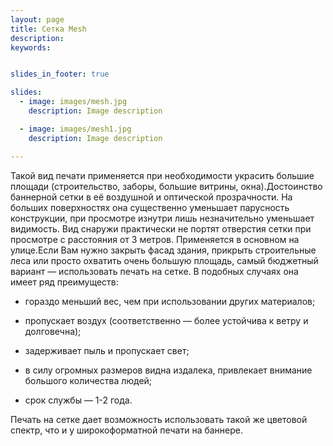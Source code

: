 ```yaml
---
layout: page
title: Сетка Mesh
description:
keywords:


slides_in_footer: true

slides:
  - image: images/mesh.jpg
    description: Image description

  - image: images/mesh1.jpg
    description: Image description

---
```



Такой вид печати применяется при необходимости украсить большие площади (строительство, заборы, большие витрины, окна).Достоинство баннерной сетки в её воздушной и оптической прозрачности. На больших поверхностях она существенно уменьшает парусность конструкции, при просмотре изнутри лишь незначительно уменьшает видимость. Вид снаружи практически не портят отверстия сетки при просмотре с расстояния от 3 метров. Применяется в основном на улице.Если Вам нужно закрыть фасад здания, прикрыть строительные леса или просто охватить очень большую площадь, самый бюджетный вариант — использовать печать на сетке. В подобных случаях она имеет ряд преимуществ:



 - 
   гораздо меньший вес, чем при использовании других материалов;

 - 
   пропускает воздух (соответственно — более устойчива к ветру и долговечна);

 - 
   задерживает пыль и пропускает свет;

 - 
   в силу огромных размеров видна издалека, привлекает внимание большого количества людей;  


 - 
   срок службы — 1-2 года. 


Печать на сетке дает возможность использовать такой же цветовой спектр, что и у широкоформатной печати на баннере.